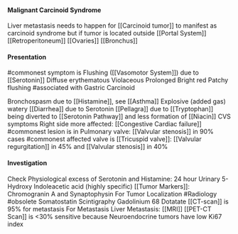 #### Malignant Carcinoid Syndrome
Liver metastasis needs to happen for [[Carcinoid tumor]] to manifest as carcinoid syndrome but if tumor is located outside [[Portal System]]
	[[Retroperitoneum]]
	[[Ovaries]]
	[[Bronchus]]

#### Presentation
#commonest symptom is Flushing ([[Vasomotor System]]) due to [[Serotonin]]
	Diffuse erythematous
	Violaceous
	Prolonged
	Bright red Patchy flushing #associated with Gastric Carcinoid

Bronchospasm due to [[Histamine]], see [[Asthma]] 
Explosive (added gas) watery [[Diarrhea]] due to Serotonin
[[Pellagra]] due to [[Tryptophan]] being diverted to [[Serotonin Pathway]] and less formation of [[Niacin]] 
CVS symptoms
	Right side more affected: [[Congestive Cardiac failure]] 
	#commonest lesion is in Pulmonary valve: [[Valvular stenosis]] in 90% cases
	#commonest affected valve is [[Tricuspid valve]]: [[Valvular regurgitation]] in 45% and [[Valvular stenosis]] in 40%

#### Investigation
Check Physiological excess of Serotonin and Histamine: 24 hour Urinary 5-Hydroxy Indoleacetic acid (highly specific)
[[Tumor Markers]]: Chromogranin A and Synaptophysin
For Tumor Localization #Radiology 
	#obsolete Somatostatin Scintigraphy 
	Gadolinium 68 Dotatate [[CT-scan]] is 95% for metastasis
For Metastasis
	Liver Metastasis: [[MRI]]
	[[PET-CT Scan]] is <30% sensitive because Neuroendocrine tumors have low Ki67 index
